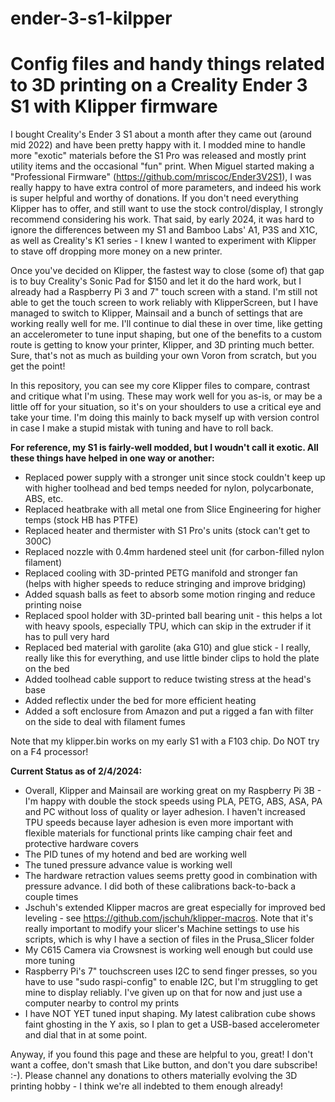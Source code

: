 # ender-3-s1-kilpper
<h1>Config files and handy things related to 3D printing on a Creality Ender 3 S1 with Klipper firmware</h1>

I bought Creality's Ender 3 S1 about a month after they came out (around mid 2022) and have been pretty happy with it.  I modded mine to handle more "exotic" materials before the S1 Pro was released and mostly print utility items and the occasional "fun" print.  When Miguel started making a "Professional Firmware" (https://github.com/mriscoc/Ender3V2S1), I was really happy to have extra control of more parameters, and indeed his work is super helpful and worthy of donations.  If you don't need everything Klipper has to offer, and still want to use the stock control/display, I strongly recommend considering his work.  That said, by early 2024, it was hard to ignore the differences between my S1 and Bamboo Labs' A1, P3S and X1C, as well as Creality's K1 series - I knew I wanted to experiment with Klipper to stave off dropping more money on a new printer.

Once you've decided on Klipper, the fastest way to close (some of) that gap is to buy Creality's Sonic Pad for $150 and let it do the hard work, but I already had a Raspberry Pi 3 and 7" touch screen with a stand.  I'm still not able to get the touch screen to work reliably with KlipperScreen, but I have managed to switch to Klipper, Mainsail and a bunch of settings that are working really well for me.  I'll continue to dial these in over time, like getting an accelerometer to tune input shaping, but one of the benefits to a custom route is getting to know your printer, Klipper, and 3D printing much better.  Sure, that's not as much as building your own Voron from scratch, but you get the point!

In this repository, you can see my core Klipper files to compare, contrast and critique what I'm using.  These may work well for you as-is, or may be a little off for your situation, so it's on your shoulders to use a critical eye and take your time.  I'm doing this mainly to back myself up with version control in case I make a stupid mistak with tuning and have to roll back.

<b>For reference, my S1 is fairly-well modded, but I woudn't call it exotic.  All these things have helped in one way or another:</b>
- Replaced power supply with a stronger unit since stock couldn't keep up with higher toolhead and bed temps needed for nylon, polycarbonate, ABS, etc.
- Replaced heatbrake with all metal one from Slice Engineering for higher temps (stock HB has PTFE)
- Replaced heater and thermister with S1 Pro's units (stock can't get to 300C)
- Replaced nozzle with 0.4mm hardened steel unit (for carbon-filled nylon filament)
- Replaced cooling with 3D-printed PETG manifold and stronger fan (helps with higher speeds to reduce stringing and improve bridging)
- Added squash balls as feet to absorb some motion ringing and reduce printing noise
- Replaced spool holder with 3D-printed ball bearing unit - this helps a lot with heavy spools, especially TPU, which can skip in the extruder if it has to pull very hard
- Replaced bed material with garolite (aka G10) and glue stick - I really, really like this for everything, and use little binder clips to hold the plate on the bed
- Added toolhead cable support to reduce twisting stress at the head's base
- Added reflectix under the bed for more efficient heating
- Added a soft enclosure from Amazon and put a rigged a fan with filter on the side to deal with filament fumes

Note that my klipper.bin works on my early S1 with a F103 chip.  Do NOT try on a F4 processor!

<b>Current Status as of 2/4/2024:</b>
- Overall, Klipper and Mainsail are working great on my Raspberry Pi 3B - I'm happy with double the stock speeds using PLA, PETG, ABS, ASA, PA and PC without loss of quality or layer adhesion.  I haven't increased TPU speeds because layer adhesion is even more important with flexible materials for functional prints like camping chair feet and protective hardware covers
- The PID tunes of my hotend and bed are working well
- The tuned pressure advance value is working well
- The hardware retraction values seems pretty good in combination with pressure advance.  I did both of these calibrations back-to-back a couple times
- Jschuh's extended Klipper macros are great especially for improved bed leveling - see https://github.com/jschuh/klipper-macros.  Note that it's really important to modify your slicer's Machine settings to use his scripts, which is why I have a section of files in the Prusa_Slicer folder
- My C615 Camera via Crowsnest is working well enough but could use more tuning
- Raspberry Pi's 7" touchscreen uses I2C to send finger presses, so you have to use "sudo raspi-config" to enable I2C, but I'm struggling to get mine to display reliably. I've given up on that for now and just use a computer nearby to control my prints
- I have NOT YET tuned input shaping.  My latest calibration cube shows faint ghosting in the Y axis, so I plan to get a USB-based accelerometer and dial that in at some point.

Anyway, if you found this page and these are helpful to you, great!  I don't want a coffee, don't smash that Like button, and don't you dare subscribe! :-).  Please channel any donations to others materially evolving the 3D printing hobby - I think we're all indebted to them enough already!
